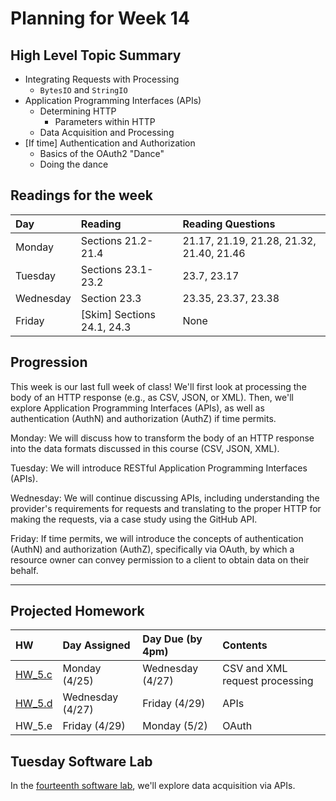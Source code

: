 # Planning for Week 14

## High Level Topic Summary

  - Integrating Requests with Processing
    - `BytesIO` and `StringIO`
  - Application Programming Interfaces (APIs)
    - Determining HTTP
      - Parameters within HTTP
    - Data Acquisition and Processing
  - [If time] Authentication and Authorization
    - Basics of the OAuth2 "Dance"
    - Doing the dance

## Readings for the week

Day        | Reading      | Reading Questions
:--------- |:-------------|:----------------------------------
Monday     | Sections 21.2-21.4 | 21.17, 21.19, 21.28, 21.32, 21.40, 21.46
Tuesday    | Sections 23.1-23.2 | 23.7, 23.17
Wednesday  | Section 23.3 | 23.35, 23.37, 23.38
Friday     | \[Skim\] Sections 24.1, 24.3 | None

## Progression

This week is our last full week of class!  We'll first look at processing the body of an HTTP response (e.g., as CSV, JSON, or XML).  Then, we'll explore Application Programming Interfaces (APIs), as well as authentication (AuthN) and authorization (AuthZ) if time permits.

Monday: We will discuss how to transform the body of an HTTP response into the data formats discussed in this course (CSV, JSON, XML).

Tuesday: We will introduce RESTful Application Programming Interfaces (APIs).

Wednesday: We will continue discussing APIs, including understanding the provider's requirements for requests and translating to the proper HTTP for making the requests, via a case study using the GitHub API.

Friday: If time permits, we will introduce the concepts of authentication (AuthN) and authorization (AuthZ), specifically via OAuth, by which a resource owner can convey permission to a client to obtain data on their behalf.

---

## Projected Homework

HW | Day Assigned  | Day Due (by 4pm) | Contents
:--|:--------|:--------|:------------
[HW_5.c](../hw/HW_5.c/README.md) | Monday (4/25) | Wednesday (4/27) | CSV and XML request processing
[HW_5.d](../hw/HW_5.d/README.md) | Wednesday (4/27) | Friday (4/29) | APIs
HW_5.e | Friday (4/29) | Monday (5/2) | OAuth

## Tuesday Software Lab

In the [fourteenth software lab](../sw_lab/lab_14/swlab_14.md), we'll explore data acquisition via APIs.